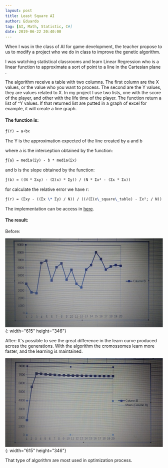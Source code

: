 ```yaml
---
layout: post
title: Least Square AI
author: Eduardo
tag: [AI, Math, Statistic, C#]
date: 2019-06-22 20:40:00
---
```


When I was in the class of AI for game development, the teacher propose to us to modify a project who we do in class to improve the genetic algorithm.

I was watching statistical classrooms and learn Linear Regression who is a linear function to approximate a sort of point to a line in the Cartesian plane .

The algorithm receive a table with two columns. The first column are the X values, or the value who you want to process. The second are the Y values, they are values related to X. In my project I use two lists, one with the score of the player, and other with the life time of the player. The function return a list of ^Y values. If that returned list are putted in a graph of excel for example, it will create a line graph.

#### The function is:

~~~tex
ƒ(Y) = a+bx
~~~

The Y is the approximation expected of the line created by a and b

where a is the interception obtained by the function:

~~~tex
ƒ{a} = media(Σy) - b * media(Σx)
~~~

and b is the slope obtained by the function:

~~~tex
ƒ(b) = ((N * Σxy) - (Σ(x) * Σy)) / (N * Σx² - (Σx * Σx))
~~~

for calculate the relative error we have r:

~~~tex
ƒ(r) = (Σxy - ((Σx \* Σy) / N)) / ((√(Σ(x\_square\_table) - Σx²; / N)) \* (√(Σx² - (Σx)² / N)))
~~~

The implementation can be access in [here](https://github.com/Lkledu/evolve-asteroids/blob/master/Assets/Scripts/LeastSquare.cs).

#### The result:

Before:

![Before implementation](/uploads/img-20190523-wa0014.jpeg "Before"){: width="615" height="346"}

After: It's possible to see the great difference in the learn curve produced across the generations. With the algorithm the cromossomes learn more faster, and the learning is maintained.

![After implementation](/uploads/img-20190523-wa0016.jpeg "After"){: width="615" height="346"}

That type of algorithm are most used in optimization process.